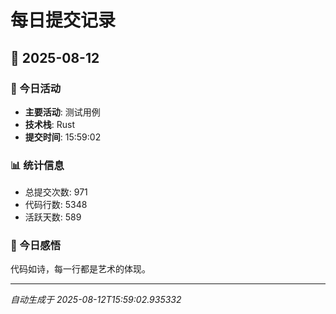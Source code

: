 # 每日提交记录

## 📅 2025-08-12

### 🎯 今日活动
- **主要活动**: 测试用例
- **技术栈**: Rust
- **提交时间**: 15:59:02

### 📊 统计信息
- 总提交次数: 971
- 代码行数: 5348
- 活跃天数: 589

### 💭 今日感悟
代码如诗，每一行都是艺术的体现。

---
*自动生成于 2025-08-12T15:59:02.935332*
